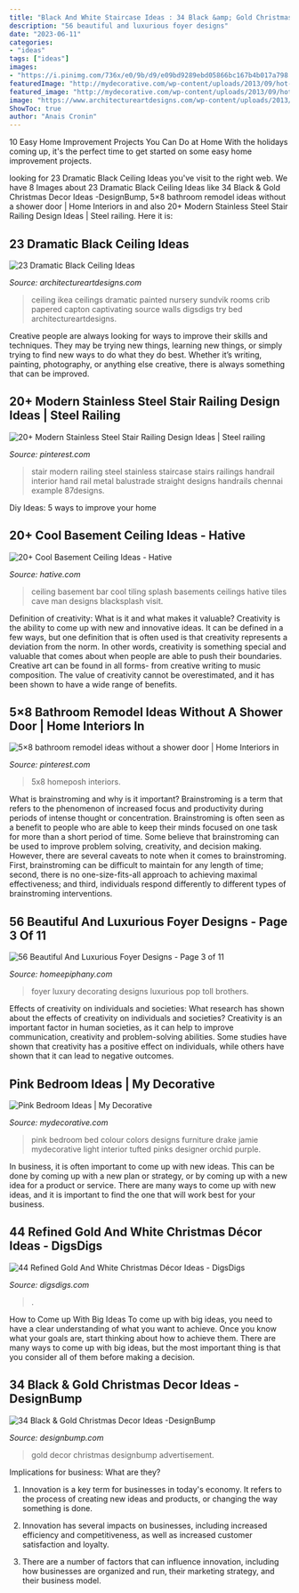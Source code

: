 ```yaml
---
title: "Black And White Staircase Ideas : 34 Black &amp; Gold Christmas Decor Ideas -designbump"
description: "56 beautiful and luxurious foyer designs"
date: "2023-06-11"
categories:
- "ideas"
tags: ["ideas"]
images:
- "https://i.pinimg.com/736x/e0/9b/d9/e09bd9289ebd05866bc167b4b017a798.jpg"
featuredImage: "http://mydecorative.com/wp-content/uploads/2013/09/hot-pink-bedroom-color-schem.jpg"
featured_image: "http://mydecorative.com/wp-content/uploads/2013/09/hot-pink-bedroom-color-schem.jpg"
image: "https://www.architectureartdesigns.com/wp-content/uploads/2013/11/1416.jpg"
ShowToc: true
author: "Anais Cronin"
---
```



10 Easy Home Improvement Projects You Can Do at Home
With the holidays coming up, it's the perfect time to get started on some easy home improvement projects.

	

		
looking for 23 Dramatic Black Ceiling Ideas you've visit to the right web. We have 8 Images about 23 Dramatic Black Ceiling Ideas like 34 Black &amp; Gold Christmas Decor Ideas -DesignBump, 5×8 bathroom remodel ideas without a shower door | Home Interiors in and also 20+ Modern Stainless Steel Stair Railing Design Ideas | Steel railing. Here it is:
		
    
## 23 Dramatic Black Ceiling Ideas

<img loading=lazy src="https://www.architectureartdesigns.com/wp-content/uploads/2013/11/1416.jpg" onerror="this.onerror=null;this.src='https://tse4.mm.bing.net/th?id=OIP.04wp0IW5P807zK1bj5Y-tgHaJ4&amp;pid=15.1';" alt="23 Dramatic Black Ceiling Ideas">

_Source: architectureartdesigns.com_

>ceiling ikea ceilings dramatic painted nursery sundvik rooms crib papered capton captivating source walls digsdigs try bed architectureartdesigns. 

	

Creative people are always looking for ways to improve their skills and techniques. They may be trying new things, learning new things, or simply trying to find new ways to do what they do best. Whether it’s writing, painting, photography, or anything else creative, there is always something that can be improved.

    
## 20+ Modern Stainless Steel Stair Railing Design Ideas | Steel Railing

<img loading=lazy src="https://i.pinimg.com/736x/86/47/e3/8647e394e0c5ae7abb197d913bdde6b5.jpg" onerror="this.onerror=null;this.src='https://tse1.mm.bing.net/th?id=OIP.8ikiskagKYSHMEZLUo1r5AHaJ4&amp;pid=15.1';" alt="20+ Modern Stainless Steel Stair Railing Design Ideas | Steel railing">

_Source: pinterest.com_

>stair modern railing steel stainless staircase stairs railings handrail interior hand rail metal balustrade straight designs handrails chennai example 87designs. 

	

Diy Ideas: 5 ways to improve your home

    
## 20+ Cool Basement Ceiling Ideas - Hative

<img loading=lazy src="https://hative.com/wp-content/uploads/2014/05/basement-ceiling-ideas/12-black-splash-tiling-as-ceiling.jpg" onerror="this.onerror=null;this.src='https://tse2.mm.bing.net/th?id=OIP.YG5JfZZzDcxuNy4W0UOshwHaLH&amp;pid=15.1';" alt="20+ Cool Basement Ceiling Ideas - Hative">

_Source: hative.com_

>ceiling basement bar cool tiling splash basements ceilings hative tiles cave man designs blacksplash visit. 

	

Definition of creativity: What is it and what makes it valuable?
Creativity is the ability to come up with new and innovative ideas. It can be defined in a few ways, but one definition that is often used is that creativity represents a deviation from the norm. In other words, creativity is something special and valuable that comes about when people are able to push their boundaries. Creative art can be found in all forms- from creative writing to music composition. The value of creativity cannot be overestimated, and it has been shown to have a wide range of benefits.

    
## 5×8 Bathroom Remodel Ideas Without A Shower Door | Home Interiors In

<img loading=lazy src="https://i.pinimg.com/736x/e0/9b/d9/e09bd9289ebd05866bc167b4b017a798.jpg" onerror="this.onerror=null;this.src='https://tse1.mm.bing.net/th?id=OIP.U8ARpgu_eviWc80a2AW8IgAAAA&amp;pid=15.1';" alt="5×8 bathroom remodel ideas without a shower door | Home Interiors in">

_Source: pinterest.com_

>5x8 homeposh interiors. 

	

What is brainstroming and why is it important?
Brainstroming is a term that refers to the phenomenon of increased focus and productivity during periods of intense thought or concentration. Brainstroming is often seen as a benefit to people who are able to keep their minds focused on one task for more than a short period of time. Some believe that brainstroming can be used to improve problem solving, creativity, and decision making. However, there are several caveats to note when it comes to brainstroming. First, brainstroming can be difficult to maintain for any length of time; second, there is no one-size-fits-all approach to achieving maximal effectiveness; and third, individuals respond differently to different types of brainstroming interventions.

    
## 56 Beautiful And Luxurious Foyer Designs - Page 3 Of 11

<img loading=lazy src="https://homeepiphany.com/wp-content/uploads/2015/10/56-Beautiful-And-Luxurious-Foyer-Designs-14.jpg" onerror="this.onerror=null;this.src='https://tse2.mm.bing.net/th?id=OIP.NVslVa9eLzv1qwl_5BUquwHaNK&amp;pid=15.1';" alt="56 Beautiful And Luxurious Foyer Designs - Page 3 of 11">

_Source: homeepiphany.com_

>foyer luxury decorating designs luxurious pop toll brothers. 

	

Effects of creativity on individuals and societies: What research has shown about the effects of creativity on individuals and societies?
Creativity is an important factor in human societies, as it can help to improve communication, creativity and problem-solving abilities. Some studies have shown that creativity has a positive effect on individuals, while others have shown that it can lead to negative outcomes.

    
## Pink Bedroom Ideas | My Decorative

<img loading=lazy src="http://mydecorative.com/wp-content/uploads/2013/09/hot-pink-bedroom-color-schem.jpg" onerror="this.onerror=null;this.src='https://tse1.mm.bing.net/th?id=OIP.7WfYn_LRJl2yNqVgIlHrqAHaKH&amp;pid=15.1';" alt="Pink Bedroom Ideas | My Decorative">

_Source: mydecorative.com_

>pink bedroom bed colour colors designs furniture drake jamie mydecorative light interior tufted pinks designer orchid purple. 

	

In business, it is often important to come up with new ideas. This can be done by coming up with a new plan or strategy, or by coming up with a new idea for a product or service. There are many ways to come up with new ideas, and it is important to find the one that will work best for your business.

    
## 44 Refined Gold And White Christmas Décor Ideas - DigsDigs

<img loading=lazy src="https://www.digsdigs.com/photos/refined-gold-and-white-christmas-decor-ideas-35.jpg" onerror="this.onerror=null;this.src='https://tse4.mm.bing.net/th?id=OIP.KGpiLAZfUN5aPKTQ1IINRAHaJ4&amp;pid=15.1';" alt="44 Refined Gold And White Christmas Décor Ideas - DigsDigs">

_Source: digsdigs.com_

>. 

	

How to Come up With Big Ideas
To come up with big ideas, you need to have a clear understanding of what you want to achieve. Once you know what your goals are, start thinking about how to achieve them. There are many ways to come up with big ideas, but the most important thing is that you consider all of them before making a decision.

    
## 34 Black &amp; Gold Christmas Decor Ideas -DesignBump

<img loading=lazy src="https://designbump.com/wp-content/uploads/2015/12/Glittering-Black-And-Gold-Christmas-Decor-ideas-5.jpg" onerror="this.onerror=null;this.src='https://tse1.mm.bing.net/th?id=OIP._AB_uWRmnw__KttoXs4J_gHaLH&amp;pid=15.1';" alt="34 Black &amp; Gold Christmas Decor Ideas -DesignBump">

_Source: designbump.com_

>gold decor christmas designbump advertisement. 

	

Implications for business: What are they?
1. Innovation is a key term for businesses in today's economy. It refers to the process of creating new ideas and products, or changing the way something is done.
2. Innovation has several impacts on businesses, including increased efficiency and competitiveness, as well as increased customer satisfaction and loyalty.

3. There are a number of factors that can influence innovation, including how businesses are organized and run, their marketing strategy, and their business model.

